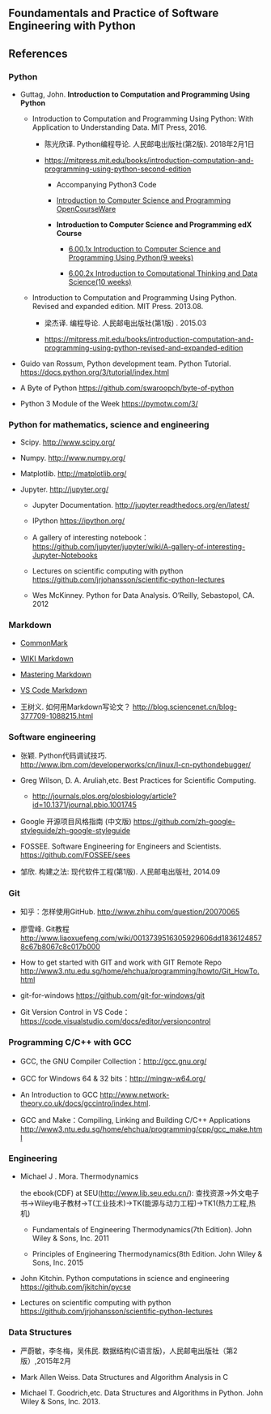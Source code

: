 
## Foundamentals and Practice of Software Engineering with Python

## References

### Python

* Guttag, John. **Introduction to Computation and Programming Using Python**

  * Introduction to Computation and Programming Using Python: With Application to Understanding Data. MIT Press, 2016.

     * 陈光欣译. Python编程导论.  人民邮电出版社(第2版). 2018年2月1日

     * https://mitpress.mit.edu/books/introduction-computation-and-programming-using-python-second-edition

       * Accompanying Python3 Code

       * [Introduction to Computer Science and Programming OpenCourseWare](https://ocw.mit.edu/courses/electrical-engineering-and-computer-science/6-00sc-introduction-to-computer-science-and-programming-spring-2011/)

       * **Introduction to Computer Science and Programming edX Course**
         
         * [6.00.1x Introduction to Computer Science and Programming Using Python(9 weeks)](https://www.edx.org/course/introduction-to-computer-science-and-programming-using-python0)
  
         * [6.00.2x Introduction to Computational Thinking and Data Science(10 weeks)]( https://www.edx.org/course/introduction-computational-thinking-data-mitx-6-00-2x-7)
   
   * Introduction to Computation and Programming Using Python. Revised and expanded edition. MIT Press. 2013.08.  

     * 梁杰译. 编程导论. 人民邮电出版社(第1版) .  2015.03

     * https://mitpress.mit.edu/books/introduction-computation-and-programming-using-python-revised-and-expanded-edition

* Guido van Rossum, Python development team. Python Tutorial. https://docs.python.org/3/tutorial/index.html

* A Byte of Python  https://github.com/swaroopch/byte-of-python

* Python 3 Module of the Week  https://pymotw.com/3/

### Python for mathematics, science and engineering
  
* Scipy. http://www.scipy.org/
  
* Numpy. http://www.numpy.org/
  
* Matplotlib.  http://matplotlib.org/

* Jupyter. http://jupyter.org/
    
   * Jupyter Documentation. http://jupyter.readthedocs.org/en/latest/
    
   * IPython https://ipython.org/
    
   * A gallery of interesting notebook： https://github.com/jupyter/jupyter/wiki/A-gallery-of-interesting-Jupyter-Notebooks

   * Lectures on scientific computing with python https://github.com/jrjohansson/scientific-python-lectures

  * Wes McKinney. Python for Data Analysis. O’Reilly, Sebastopol, CA. 2012

### Markdown

* [CommonMark](http://commonmark.org/)
  
* [WIKI Markdown](https://en.wikipedia.org/wiki/Markdown)

* [Mastering Markdown](https://guides.github.com/features/mastering-markdown/)

* [VS Code Markdown](https://code.visualstudio.com/docs/languages/markdown/)

* 王树义. 如何用Markdown写论文？ http://blog.sciencenet.cn/blog-377709-1088215.html

### Software engineering

* 张颖. Python代码调试技巧. http://www.ibm.com/developerworks/cn/linux/l-cn-pythondebugger/ 

* Greg Wilson, D. A. Aruliah,etc. Best Practices for Scientific Computing.     
  
  *  http://journals.plos.org/plosbiology/article?id=10.1371/journal.pbio.1001745

* Google 开源项目风格指南 (中文版) https://github.com/zh-google-styleguide/zh-google-styleguide

* FOSSEE. Software Engineering for Engineers and Scientists. https://github.com/FOSSEE/sees

* 邹欣. 构建之法: 现代软件工程(第1版). 人民邮电出版社, 2014.09

### Git

* 知乎：怎样使用GitHub. http://www.zhihu.com/question/20070065

* 廖雪峰. Git教程  http://www.liaoxuefeng.com/wiki/0013739516305929606dd18361248578c67b8067c8c017b000

* How to get started with GIT and work with GIT Remote Repo  http://www3.ntu.edu.sg/home/ehchua/programming/howto/Git_HowTo.html
  
* git-for-windows https://github.com/git-for-windows/git

* Git Version Control in VS Code：https://code.visualstudio.com/docs/editor/versioncontrol

### Programming C/C++ with GCC

* GCC, the GNU Compiler Collection：http://gcc.gnu.org/

* GCC for Windows 64 & 32 bits：http://mingw-w64.org/

* An Introduction to GCC  http://www.network-theory.co.uk/docs/gccintro/index.html.

* GCC and Make：Compiling, Linking and Building C/C++ Applications http://www3.ntu.edu.sg/home/ehchua/programming/cpp/gcc_make.html

### Engineering

* Michael J . Mora. Thermodynamics

   the ebook(CDF) at SEU(http://www.lib.seu.edu.cn/): 
     查找资源->外文电子书->Wiley电子教材->T(工业技术)->TK(能源与动力工程)->TK1(热力工程,热机)

    * Fundamentals of Engineering Thermodynamics(7th Edition). John Wiley & Sons, Inc. 2011 
 
    * Principles of Engineering Thermodynamics(8th Edition. John Wiley & Sons, Inc. 2015
  
* John Kitchin. Python computations in science and engineering  https://github.com/jkitchin/pycse

* Lectures on scientific computing with python https://github.com/jrjohansson/scientific-python-lectures  

### Data Structures

* 严蔚敏，李冬梅，吴伟民. 数据结构(C语言版)，人民邮电出版社（第2版）,2015年2月 

* Mark Allen Weiss. Data Structures and Algorithm Analysis in C

* Michael T. Goodrich,etc. Data Structures and Algorithms in Python. John Wiley & Sons, Inc. 2013.

